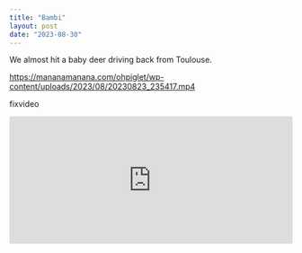 ```yaml
---
title: "Bambi"
layout: post
date: "2023-08-30"
---
```


We almost hit a baby deer driving back from Toulouse.

https://mananamanana.com/ohpiglet/wp-content/uploads/2023/08/20230823_235417.mp4

fixvideo

<div style="padding:45% 0 0 0;position:relative;"><iframe src="https://player.vimeo.com/video/993591457?badge=0&amp;autopause=0&amp;player_id=0&amp;app_id=58479" frameborder="0" allow="autoplay; fullscreen; picture-in-picture; clipboard-write" style="position:absolute;top:0;left:0;width:100%;height:100%;" title="20230823_235417"></iframe></div><script src="https://player.vimeo.com/api/player.js"></script>
